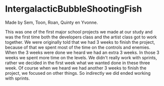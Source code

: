 # IntergalacticBubbleShootingFish
Made by Sem, Toon, Roan, Quinty en Yvonne.

This was one of the first major school projects we made at our study and was the first time both the developers class and the artist class got to work together. We were originally told that we had 3 weeks to finish the project, because of that we spent most of the time on the controls and enemies. When the 3 weeks were done we heard we had an extra 3 weeks. In those 3 weeks we spent more time on the levels. We didn't really work with sprints, rather we decided in the first week what we wanted done in these three week. Of course when we heard we had another 3 weeks to finish the project, we focused on other things. So indirectly we did ended working with sprints. 

